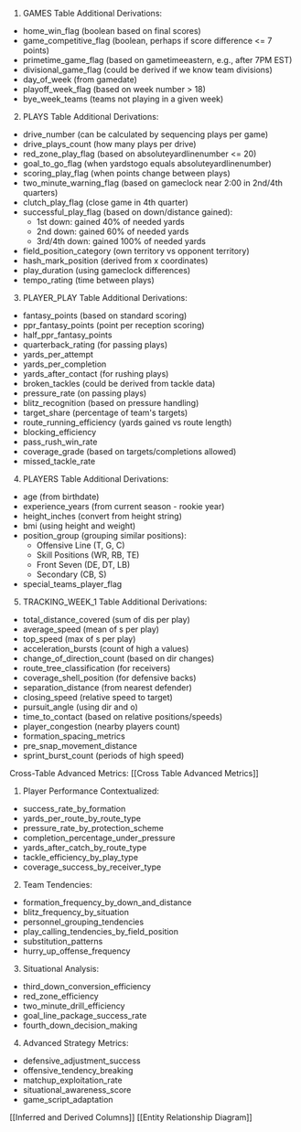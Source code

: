 1. GAMES Table Additional Derivations:

- home_win_flag (boolean based on final scores)
- game_competitive_flag (boolean, perhaps if score difference <= 7 points)
- primetime_game_flag (based on gametimeeastern, e.g., after 7PM EST)
- divisional_game_flag (could be derived if we know team divisions)
- day_of_week (from gamedate)
- playoff_week_flag (based on week number > 18)
- bye_week_teams (teams not playing in a given week)

2. PLAYS Table Additional Derivations:

- drive_number (can be calculated by sequencing plays per game)
- drive_plays_count (how many plays per drive)
- red_zone_play_flag (based on absoluteyardlinenumber <= 20)
- goal_to_go_flag (when yardstogo equals absoluteyardlinenumber)
- scoring_play_flag (when points change between plays)
- two_minute_warning_flag (based on gameclock near 2:00 in 2nd/4th quarters)
- clutch_play_flag (close game in 4th quarter)
- successful_play_flag (based on down/distance gained):
    - 1st down: gained 40% of needed yards
    - 2nd down: gained 60% of needed yards
    - 3rd/4th down: gained 100% of needed yards
- field_position_category (own territory vs opponent territory)
- hash_mark_position (derived from x coordinates)
- play_duration (using gameclock differences)
- tempo_rating (time between plays)

3. PLAYER_PLAY Table Additional Derivations:

- fantasy_points (based on standard scoring)
- ppr_fantasy_points (point per reception scoring)
- half_ppr_fantasy_points
- quarterback_rating (for passing plays)
- yards_per_attempt
- yards_per_completion
- yards_after_contact (for rushing plays)
- broken_tackles (could be derived from tackle data)
- pressure_rate (on passing plays)
- blitz_recognition (based on pressure handling)
- target_share (percentage of team's targets)
- route_running_efficiency (yards gained vs route length)
- blocking_efficiency
- pass_rush_win_rate
- coverage_grade (based on targets/completions allowed)
- missed_tackle_rate

4. PLAYERS Table Additional Derivations:

- age (from birthdate)
- experience_years (from current season - rookie year)
- height_inches (convert from height string)
- bmi (using height and weight)
- position_group (grouping similar positions):
    - Offensive Line (T, G, C)
    - Skill Positions (WR, RB, TE)
    - Front Seven (DE, DT, LB)
    - Secondary (CB, S)
- special_teams_player_flag

5. TRACKING_WEEK_1 Table Additional Derivations:

- total_distance_covered (sum of dis per play)
- average_speed (mean of s per play)
- top_speed (max of s per play)
- acceleration_bursts (count of high a values)
- change_of_direction_count (based on dir changes)
- route_tree_classification (for receivers)
- coverage_shell_position (for defensive backs)
- separation_distance (from nearest defender)
- closing_speed (relative speed to target)
- pursuit_angle (using dir and o)
- time_to_contact (based on relative positions/speeds)
- player_congestion (nearby players count)
- formation_spacing_metrics
- pre_snap_movement_distance
- sprint_burst_count (periods of high speed)

Cross-Table Advanced Metrics: [[Cross Table Advanced Metrics]]

1. Player Performance Contextualized:

- success_rate_by_formation
- yards_per_route_by_route_type
- pressure_rate_by_protection_scheme
- completion_percentage_under_pressure
- yards_after_catch_by_route_type
- tackle_efficiency_by_play_type
- coverage_success_by_receiver_type

2. Team Tendencies:

- formation_frequency_by_down_and_distance
- blitz_frequency_by_situation
- personnel_grouping_tendencies
- play_calling_tendencies_by_field_position
- substitution_patterns
- hurry_up_offense_frequency

3. Situational Analysis:

- third_down_conversion_efficiency
- red_zone_efficiency
- two_minute_drill_efficiency
- goal_line_package_success_rate
- fourth_down_decision_making

4. Advanced Strategy Metrics:

- defensive_adjustment_success
- offensive_tendency_breaking
- matchup_exploitation_rate
- situational_awareness_score
- game_script_adaptation

[[Inferred and Derived Columns]]
[[Entity Relationship Diagram]]